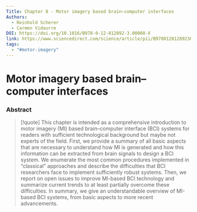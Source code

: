 ```yaml
---
Title: Chapter 8 - Motor imagery based brain–computer interfaces
Authors:
  - Reinhold Scherer
  - Carmen Vidaurre
DOI: https://doi.org/10.1016/B978-0-12-812892-3.00008-X
link: https://www.sciencedirect.com/science/article/pii/B978012812892300008X?ref=pdf_download&fr=RR-2&rr=84e95342fd2cbe4e
tags:
  - "#motor-imagery"
---
```


# Motor imagery based brain–computer interfaces

### Abstract
>[!quote] This chapter is intended as a comprehensive introduction to motor imagery (MI) based brain–computer interface (BCI) systems for readers with sufficient technological background but maybe not experts of the field. First, we provide a summary of all basic aspects that are necessary to understand how MI is generated and how this information can be extracted from brain signals to design a BCI system. We enumerate the most common procedures implemented in “classical” approaches and describe the difficulties that BCI researchers face to implement sufficiently robust systems. Then, we report on open issues to improve MI-based BCI technology and summarize current trends to at least partially overcome these difficulties. In summary, we give an understandable overview of MI-based BCI systems, from basic aspects to more recent advancements.

